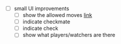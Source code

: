 - [ ] small UI improvements
  - [ ] show the allowed moves [link][4]
  - [ ] indicate checkmate
  - [ ] indicate check
  - [ ] show what players/watchers are there

[4]: https://shaack.com/projekte/cm-chessboard/examples/validate-moves.html
